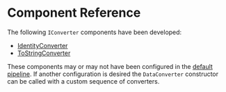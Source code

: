 # Component Reference

The following `IConverter` components have been developed:

* [IdentityConverter](identity.md)
* [ToStringConverter](toString.md)

These components may or may not have been configured in the [default pipeline](pipeline.md). If another configuration is desired the `DataConverter` constructor can be called with a custom sequence of converters.

